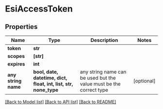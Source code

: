 # EsiAccessToken


## Properties
Name | Type | Description | Notes
------------ | ------------- | ------------- | -------------
**token** | **str** |  | 
**scopes** | **[str]** |  | 
**expires** | **int** |  | 
**any string name** | **bool, date, datetime, dict, float, int, list, str, none_type** | any string name can be used but the value must be the correct type | [optional]

[[Back to Model list]](../README.md#documentation-for-models) [[Back to API list]](../README.md#documentation-for-api-endpoints) [[Back to README]](../README.md)


